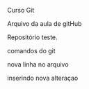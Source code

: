 Curso Git

Arquivo da aula de gitHub

Repositório teste.

comandos do git

nova linha no arquivo

inserindo nova alteraçao

